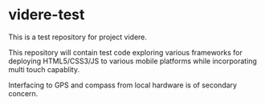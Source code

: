 videre-test
===========

This is a test repository for project videre.

This repository will contain test code exploring various frameworks for deploying HTML5/CSS3/JS to various mobile platforms while incorporating multi touch capablity.

Interfacing to GPS and compass from local hardware is of secondary concern.
